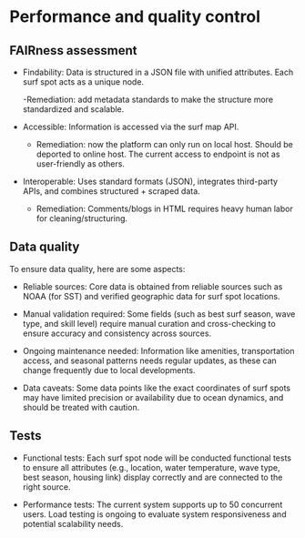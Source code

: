# Performance and quality control

## FAIRness assessment

- Findability: Data is structured in a JSON file with unified attributes. Each surf spot acts as a unique node.

  -Remediation: add metadata standards to make the structure more standardized and scalable.

- Accessible: Information is accessed via the surf map API.

  - Remediation: now the platform can only run on local host. Should be deported to online host. The current access to endpoint is not as user-friendly as others.

- Interoperable: Uses standard formats (JSON), integrates third-party APIs, and combines structured + scraped data. 

  - Remediation: Comments/blogs in HTML requires heavy human labor for cleaning/structuring.


## Data quality

To ensure data quality, here are some aspects:

* Reliable sources: Core data is obtained from reliable sources such as NOAA (for SST) and verified geographic data for surf spot locations.

* Manual validation required: Some fields (such as best surf season, wave type, and skill level) require manual curation and cross-checking to ensure accuracy and consistency across sources.

* Ongoing maintenance needed: Information like amenities, transportation access, and seasonal patterns needs regular updates, as these can change frequently due to local developments.

* Data caveats: Some data points like the exact coordinates of surf spots may have limited precision or availability due to ocean dynamics, and should be treated with caution.

## Tests

* Functional tests: Each surf spot node will be conducted functional tests to ensure all attributes (e.g., location, water temperature, wave type, best season, housing link) display correctly and are connected to the right source.

* Performance tests: The current system supports up to 50 concurrent users. Load testing is ongoing to evaluate system responsiveness and potential scalability needs.

